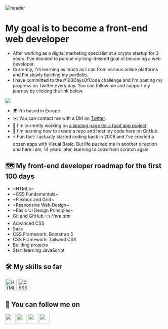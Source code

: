 ![header](https://capsule-render.vercel.app/api?type=soft&color=gradient&height=150&section=header&text=Hello%20World%20👋%20I'm%20Nick&fontSize=70&animation=twinkling)

# My goal is to become a front-end web developer

* After working as a digital marketing specialist at a crypto startup for 3 years, I've decided to pursue my long-desired goal of becoming a web developer. 
* Currently, I'm learning as much as I can from various online platforms and I'm slowly building my portfolio. 
* I have committed to the #100DaysOfCode challenge and I'm posting my progress on Twitter every day. You can follow me and support my journey by clicking the link below.

<a href="https://www.twitter.com/kom42ec" target="_blank" rel="noreferrer"><img
src="https://img.shields.io/twitter/follow/kom42ec?logo=twitter&style=for-the-badge&color=0891b2&labelColor=1c1917"
/></a>

* 🌍  I'm based in Europe.
* ✉️  You can contact me with a DM on <a href="https://www.twitter.com/kom42ec" target="_blank" rel="noreferrer">Twitter</a>.
* 🚀  I'm currently working on [a landing page for a food app project](https://omnifood-kom42ec.netlify.app/).
* 🧠  I'm learning how to create a repo and host my code here on GitHub.
* ⚡  Fun fact: I actually started coding back in 2008 and I've created a dozen apps with Visual Basic. But life pushed me in another direction and here I am, 14 years later, learning to code from scratch again.


## 🗺 My front-end developer roadmap for the first 100 days
* ~HTML5~
* ~CSS Fundamentals~
* ~Flexbox and Grid~
* ~Responsive Web Design~
* ~Basic UI Design Principles~
* Git and GitHub 👈 *Here atm*
* Advanced CSS
* Sass
* CSS Framework: Bootstrap 5
* CSS Framework: Tailwind CSS
* Building projects
* Start learning JavaScript

## 🛠 My skills so far

<p align="left">
<a href="https://developer.mozilla.org/en-US/docs/Glossary/HTML5" target="_blank" rel="noreferrer"><img src="https://raw.githubusercontent.com/danielcranney/readme-generator/main/public/icons/skills/html5-colored.svg" width="36" height="36" alt="HTML5" /></a>
<a href="https://www.w3.org/TR/CSS/#css" target="_blank" rel="noreferrer"><img src="https://raw.githubusercontent.com/danielcranney/readme-generator/main/public/icons/skills/css3-colored.svg" width="36" height="36" alt="CSS3" /></a>
</p>

## 🔗 You can follow me on

<p align="left"> <a href="https://www.codepen.io/kom42ec" target="_blank" rel="noreferrer"><img src="https://raw.githubusercontent.com/danielcranney/readme-generator/main/public/icons/socials/codepen.svg" width="32" height="32" /></a> <a href="https://www.github.com/kom42ec" target="_blank" rel="noreferrer"><img src="https://raw.githubusercontent.com/danielcranney/readme-generator/main/public/icons/socials/github.svg" width="32" height="32" /></a> <a href="https://www.linkedin.com/in/nikolakomazec" target="_blank" rel="noreferrer"><img src="https://raw.githubusercontent.com/danielcranney/readme-generator/main/public/icons/socials/linkedin.svg" width="32" height="32" /></a> <a href="https://www.twitter.com/kom42ec" target="_blank" rel="noreferrer"><img src="https://raw.githubusercontent.com/danielcranney/readme-generator/main/public/icons/socials/twitter.svg" width="32" height="32" /></a></p>
